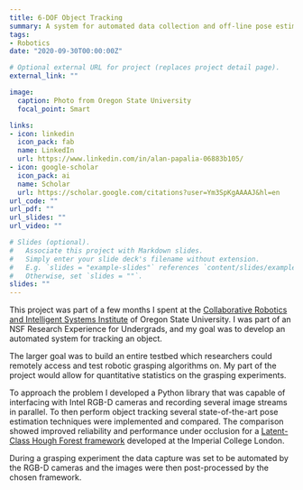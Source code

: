 ```yaml
---
title: 6-DOF Object Tracking
summary: A system for automated data collection and off-line pose estimation for predetermined objects for robotic grasping testbed
tags:
- Robotics
date: "2020-09-30T00:00:00Z"

# Optional external URL for project (replaces project detail page).
external_link: ""

image:
  caption: Photo from Oregon State University
  focal_point: Smart

links:
- icon: linkedin
  icon_pack: fab
  name: LinkedIn
  url: https://www.linkedin.com/in/alan-papalia-06883b105/
- icon: google-scholar
  icon_pack: ai
  name: Scholar
  url: https://scholar.google.com/citations?user=Ym3SpKgAAAAJ&hl=en
url_code: ""
url_pdf: ""
url_slides: ""
url_video: ""

# Slides (optional).
#   Associate this project with Markdown slides.
#   Simply enter your slide deck's filename without extension.
#   E.g. `slides = "example-slides"` references `content/slides/example-slides.md`.
#   Otherwise, set `slides = ""`.
slides: ""
---
```


This project was part of a few months I spent at the <a
href="https://robotics.oregonstate.edu/"> Collaborative Robotics and Intelligent
Systems Institute</a> of Oregon State University. I was part of an NSF Research
Experience for Undergrads, and my goal was to develop an automated system for
tracking an object.

The larger goal was to build an entire testbed which researchers could remotely
access and test robotic grasping algorithms on. My part of the project would
allow for quantitative statistics on the grasping experiments.

To approach the problem I developed a Python library that was capable of
interfacing with Intel RGB-D cameras and recording several image streams in
parallel. To then perform object tracking several state-of-the-art pose
estimation techniques were implemented and compared. The comparison showed
improved reliability and performance under occlusion for a <a
href="https://labicvl.github.io/docs/pubs/Aly_ECCV_2014.pdf"> Latent-Class Hough
Forest framework</a> developed at the Imperial College London.

During a grasping experiment the data capture was set to be automated by the
RGB-D cameras and the images were then post-processed by the chosen framework.
